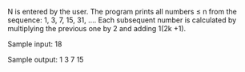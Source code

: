 N is entered by the user. The program prints all numbers ≤ n from the sequence: 1, 3, 7, 15, 31, …. Each subsequent number is calculated by multiplying the previous one by 2 and adding 1(2k +1).

Sample input: 18

Sample output: 1 3 7 15
